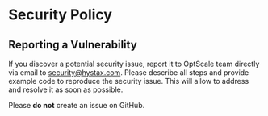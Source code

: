 # Security Policy

## Reporting a Vulnerability

If you discover a potential security issue, report it to OptScale team directly via email to security@hystax.com.
Please describe all steps and provide example code to reproduce the security issue. This will allow to address and resolve it as soon as possible.

Please **do not** create an issue on GitHub.
